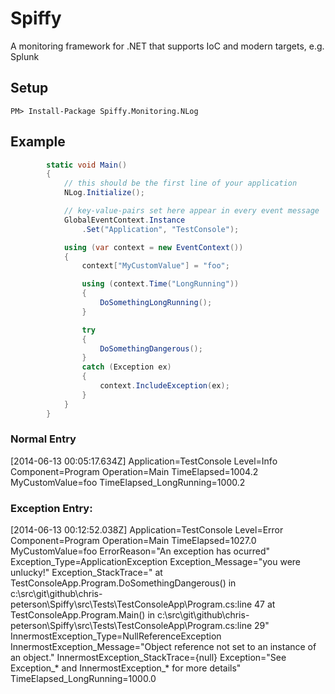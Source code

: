 # Spiffy
A monitoring framework for .NET that supports IoC and modern targets, e.g. Splunk

## Setup
`PM> Install-Package Spiffy.Monitoring.NLog`

## Example

```c#
        static void Main()
        {
            // this should be the first line of your application
            NLog.Initialize();

            // key-value-pairs set here appear in every event message
            GlobalEventContext.Instance
                .Set("Application", "TestConsole");

            using (var context = new EventContext())
            {
                context["MyCustomValue"] = "foo";

                using (context.Time("LongRunning"))
                {
                    DoSomethingLongRunning();
                }

                try
                {
                    DoSomethingDangerous();
                }
                catch (Exception ex)
                {
                    context.IncludeException(ex);
                }
            }
        }
```


### Normal Entry
[2014-06-13 00:05:17.634Z] Application=TestConsole Level=Info Component=Program Operation=Main TimeElapsed=1004.2 MyCustomValue=foo TimeElapsed_LongRunning=1000.2


### Exception Entry:
[2014-06-13 00:12:52.038Z] Application=TestConsole Level=Error Component=Program Operation=Main TimeElapsed=1027.0 MyCustomValue=foo ErrorReason="An exception has ocurred" Exception_Type=ApplicationException Exception_Message="you were unlucky!" Exception_StackTrace="   at TestConsoleApp.Program.DoSomethingDangerous() in c:\src\git\github\chris-peterson\Spiffy\src\Tests\TestConsoleApp\Program.cs:line 47
   at TestConsoleApp.Program.Main() in c:\src\git\github\chris-peterson\Spiffy\src\Tests\TestConsoleApp\Program.cs:line 29" InnermostException_Type=NullReferenceException InnermostException_Message="Object reference not set to an instance of an object." InnermostException_StackTrace={null} Exception="See Exception_* and InnermostException_* for more details" TimeElapsed_LongRunning=1000.0


